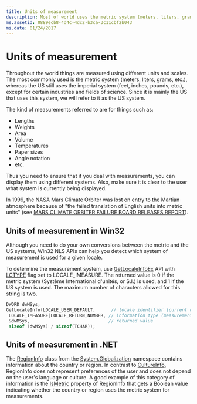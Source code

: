 ```yaml
---
title: Units of measurement
description: Most of world uses the metric system (meters, liters, grams, etc.). Where the US still uses the imperial system (feet, inches, pounds, etc.)
ms.assetid: 0889ecb8-4d4c-4dc2-b3ca-3c11cbf2b043
ms.date: 01/24/2017
---
```

# Units of measurement

Throughout the world things are measured using different units and scales.
The most commonly used is the metric system (meters, liters, grams, etc.), whereas the US still uses the imperial system (feet, inches, pounds, etc.), except for certain industries and fields of science.
Since it is mainly the US that uses this system, we will refer to it as the US system.

The kind of measurements referred to are for things such as:

- Lengths
- Weights
- Area
- Volume
- Temperatures
- Paper sizes
- Angle notation
- etc.

Thus you need to ensure that if you deal with measurements, you can display them using different systems.
Also, make sure it is clear to the user what system is currently being displayed.

In 1999, the NASA Mars Climate Orbiter was lost on entry to the Martian atmosphere because of "the failed translation of English units into metric units" (see [MARS CLIMATE ORBITER FAILURE BOARD RELEASES REPORT](https://science.ksc.nasa.gov/mars/msp98/news/mco991110.html)).

## Units of measurement in Win32

Although you need to do your own conversions between the metric and the US systems, Win32 NLS APIs can help you detect which system of measurement is used for a given locale.

To determine the measurement system, use [GetLocaleInfoEx](/windows/desktop/api/winnls/nf-winnls-getlocaleinfoex) API with [LCTYPE](/windows/desktop/Intl/locale-information-constants#constants-used-in-the-lctype-parameter-of-getlocaleinfo-getlocaleinfoex-and-setlocaleinfo) flag set to LOCALE\_IMEASURE.
The returned value is 0 if the metric system (Système International d'unités, or S.I.) is used, and 1 if the US system is used.
The maximum number of characters allowed for this string is two.

 ```cpp
DWORD dwMSys;
GetLocaleInfo(LOCALE_USER_DEFAULT,      // locale identifier (current user locale)
  LOCALE_IMEASURE|LOCALE_RETURN_NUMBER, // information type (measurement system)
  &dwMSys,                              // returned value
  sizeof (dwMSys) / sizeof(TCHAR));
```

## Units of measurement in .NET

The [RegionInfo](/dotnet/api/system.globalization.regioninfo) class from the [System.Globalization](/dotnet/api/system.globalization) namespace contains information about the country or region.
In contrast to [CultureInfo](/dotnet/api/system.globalization.cultureinfo), RegionInfo does not represent preferences of the user and does not depend on the user's language or culture.
A good example of this category of information is the [IsMetric](/dotnet/api/system.globalization.regioninfo.ismetric) property of RegionInfo that gets a Boolean value indicating whether the country or region uses the metric system for measurements.
